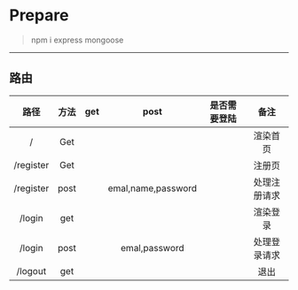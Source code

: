  # Prepare
 > npm i express mongoose

---
 ## 路由
 | 路径 | 方法 | get | post | 是否需要登陆 | 备注 |
 | :----: | :----: | :----: | :----: | :----: | :----: |
 | / | Get | | | | 渲染首页|
 | /register | Get| | | | 注册页
 | /register|post||emal,name,password||处理注册请求
 | /login|get||||渲染登录
 |/login|post||emal,password||处理登录请求
 |/logout|get||||退出
